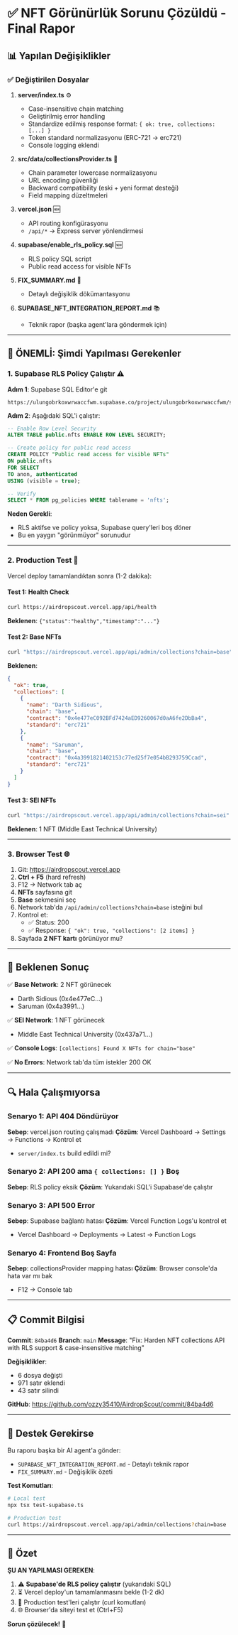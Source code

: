# ✅ NFT Görünürlük Sorunu Çözüldü - Final Rapor

## 📊 Yapılan Değişiklikler

### ✅ Değiştirilen Dosyalar

1. **server/index.ts** ⚙️
   - Case-insensitive chain matching
   - Geliştirilmiş error handling
   - Standardize edilmiş response format: `{ ok: true, collections: [...] }`
   - Token standard normalizasyonu (ERC-721 → erc721)
   - Console logging eklendi

2. **src/data/collectionsProvider.ts** 🎨
   - Chain parameter lowercase normalizasyonu
   - URL encoding güvenliği
   - Backward compatibility (eski + yeni format desteği)
   - Field mapping düzeltmeleri

3. **vercel.json** 🆕
   - API routing konfigürasyonu
   - `/api/*` → Express server yönlendirmesi

4. **supabase/enable_rls_policy.sql** 🆕
   - RLS policy SQL script
   - Public read access for visible NFTs

5. **FIX_SUMMARY.md** 📝
   - Detaylı değişiklik dökümantasyonu

6. **SUPABASE_NFT_INTEGRATION_REPORT.md** 📚
   - Teknik rapor (başka agent'lara göndermek için)

---

## 🔴 ÖNEMLİ: Şimdi Yapılması Gerekenler

### 1. Supabase RLS Policy Çalıştır ⚠️

**Adım 1**: Supabase SQL Editor'e git
```
https://ulungobrkoxwrwaccfwm.supabase.co/project/ulungobrkoxwrwaccfwm/sql
```

**Adım 2**: Aşağıdaki SQL'i çalıştır:
```sql
-- Enable Row Level Security
ALTER TABLE public.nfts ENABLE ROW LEVEL SECURITY;

-- Create policy for public read access
CREATE POLICY "Public read access for visible NFTs"
ON public.nfts
FOR SELECT
TO anon, authenticated
USING (visible = true);

-- Verify
SELECT * FROM pg_policies WHERE tablename = 'nfts';
```

**Neden Gerekli**:
- RLS aktifse ve policy yoksa, Supabase query'leri boş döner
- Bu en yaygın "görünmüyor" sorunudur

---

### 2. Production Test 🧪

Vercel deploy tamamlandıktan sonra (1-2 dakika):

#### Test 1: Health Check
```bash
curl https://airdropscout.vercel.app/api/health
```
**Beklenen**: `{"status":"healthy","timestamp":"..."}`

#### Test 2: Base NFTs
```bash
curl "https://airdropscout.vercel.app/api/admin/collections?chain=base"
```
**Beklenen**:
```json
{
  "ok": true,
  "collections": [
    {
      "name": "Darth Sidious",
      "chain": "base",
      "contract": "0x4e477eC092BFd7424aED9260067d0aA6fe2DbBa4",
      "standard": "erc721"
    },
    {
      "name": "Saruman",
      "chain": "base",
      "contract": "0x4a3991821402153c77ed25f7e054bB293759Ccad",
      "standard": "erc721"
    }
  ]
}
```

#### Test 3: SEI NFTs
```bash
curl "https://airdropscout.vercel.app/api/admin/collections?chain=sei"
```
**Beklenen**: 1 NFT (Middle East Technical University)

---

### 3. Browser Test 🌐

1. Git: https://airdropscout.vercel.app
2. **Ctrl + F5** (hard refresh)
3. F12 → Network tab aç
4. **NFTs** sayfasına git
5. **Base** sekmesini seç
6. Network tab'da `/api/admin/collections?chain=base` isteğini bul
7. Kontrol et:
   - ✅ Status: 200
   - ✅ Response: `{ "ok": true, "collections": [2 items] }`
8. Sayfada **2 NFT kartı** görünüyor mu?

---

## 🎯 Beklenen Sonuç

✅ **Base Network**: 2 NFT görünecek
- Darth Sidious (0x4e477eC...)
- Saruman (0x4a3991...)

✅ **SEI Network**: 1 NFT görünecek
- Middle East Technical University (0x437a71...)

✅ **Console Logs**: `[collections] Found X NFTs for chain="base"`

✅ **No Errors**: Network tab'da tüm istekler 200 OK

---

## 🔍 Hala Çalışmıyorsa

### Senaryo 1: API 404 Döndürüyor
**Sebep**: vercel.json routing çalışmadı
**Çözüm**: Vercel Dashboard → Settings → Functions → Kontrol et
- `server/index.ts` build edildi mi?

### Senaryo 2: API 200 ama `{ collections: [] }` Boş
**Sebep**: RLS policy eksik
**Çözüm**: Yukarıdaki SQL'i Supabase'de çalıştır

### Senaryo 3: API 500 Error
**Sebep**: Supabase bağlantı hatası
**Çözüm**: Vercel Function Logs'u kontrol et
- Vercel Dashboard → Deployments → Latest → Function Logs

### Senaryo 4: Frontend Boş Sayfa
**Sebep**: collectionsProvider mapping hatası
**Çözüm**: Browser console'da hata var mı bak
- F12 → Console tab

---

## 📋 Commit Bilgisi

**Commit**: `84ba4d6`
**Branch**: `main`
**Message**: "Fix: Harden NFT collections API with RLS support & case-insensitive matching"

**Değişiklikler**:
- 6 dosya değişti
- 971 satır eklendi
- 43 satır silindi

**GitHub**: https://github.com/ozzy35410/AirdropScout/commit/84ba4d6

---

## 📧 Destek Gerekirse

Bu raporu başka bir AI agent'a gönder:
- `SUPABASE_NFT_INTEGRATION_REPORT.md` - Detaylı teknik rapor
- `FIX_SUMMARY.md` - Değişiklik özeti

**Test Komutları**:
```bash
# Local test
npx tsx test-supabase.ts

# Production test
curl https://airdropscout.vercel.app/api/admin/collections?chain=base
```

---

## 🎉 Özet

**ŞU AN YAPILMASI GEREKEN**:
1. ⚠️ **Supabase'de RLS policy çalıştır** (yukarıdaki SQL)
2. ⏳ Vercel deploy'un tamamlanmasını bekle (1-2 dk)
3. 🧪 Production test'leri çalıştır (curl komutları)
4. 🌐 Browser'da siteyi test et (Ctrl+F5)

**Sorun çözülecek!** 🚀
